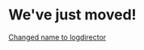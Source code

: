 # We've just moved!
     
[Changed name to logdirector](https://github.com/rstyczynski/tools/tree/master/logdirector)